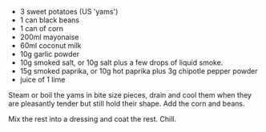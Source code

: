 - 3 sweet potatoes (US 'yams')
- 1 can black beans
- 1 can of corn
- 200ml mayonaise
- 60ml coconut milk
- 10g garlic powder
- 10g smoked salt, or 10g salt plus a few drops of liquid smoke.
- 15g smoked paprika, or 10g hot paprika plus 3g chipotle pepper powder
- juice of 1 lime

Steam or boil the yams in bite size pieces, drain and cool them when they are pleasantly tender but still hold their shape. Add the corn and beans.

Mix the rest into a dressing and coat the rest. Chill.